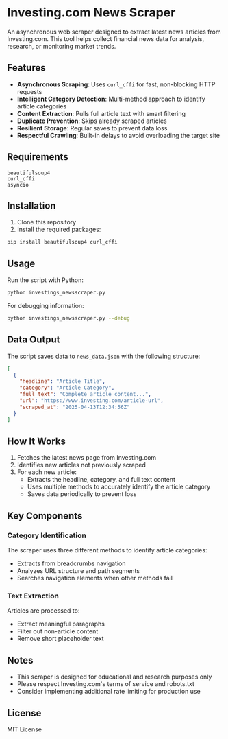 # Investing.com News Scraper

An asynchronous web scraper designed to extract latest news articles from Investing.com. This tool helps collect financial news data for analysis, research, or monitoring market trends.

## Features

- **Asynchronous Scraping**: Uses `curl_cffi` for fast, non-blocking HTTP requests
- **Intelligent Category Detection**: Multi-method approach to identify article categories
- **Content Extraction**: Pulls full article text with smart filtering
- **Duplicate Prevention**: Skips already scraped articles
- **Resilient Storage**: Regular saves to prevent data loss
- **Respectful Crawling**: Built-in delays to avoid overloading the target site

## Requirements

```
beautifulsoup4
curl_cffi
asyncio
```

## Installation

1. Clone this repository
2. Install the required packages:

```bash
pip install beautifulsoup4 curl_cffi
```

## Usage

Run the script with Python:

```bash
python investings_newsscraper.py
```

For debugging information:

```bash
python investings_newsscraper.py --debug
```

## Data Output

The script saves data to `news_data.json` with the following structure:

```json
[
  {
    "headline": "Article Title",
    "category": "Article Category",
    "full_text": "Complete article content...",
    "url": "https://www.investing.com/article-url",
    "scraped_at": "2025-04-13T12:34:56Z"
  }
]
```

## How It Works

1. Fetches the latest news page from Investing.com
2. Identifies new articles not previously scraped
3. For each new article:
   - Extracts the headline, category, and full text content
   - Uses multiple methods to accurately identify the article category
   - Saves data periodically to prevent loss

## Key Components

### Category Identification
The scraper uses three different methods to identify article categories:
- Extracts from breadcrumbs navigation
- Analyzes URL structure and path segments
- Searches navigation elements when other methods fail

### Text Extraction
Articles are processed to:
- Extract meaningful paragraphs
- Filter out non-article content
- Remove short placeholder text

## Notes

- This scraper is designed for educational and research purposes only
- Please respect Investing.com's terms of service and robots.txt
- Consider implementing additional rate limiting for production use

## License

MIT License